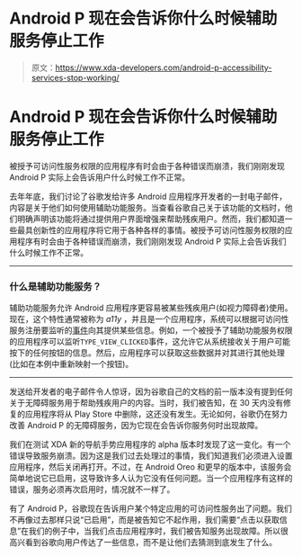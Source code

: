 # Android P 现在会告诉你什么时候辅助服务停止工作

> 原文：<https://www.xda-developers.com/android-p-accessibility-services-stop-working/>

# Android P 现在会告诉你什么时候辅助服务停止工作

被授予可访问性服务权限的应用程序有时会由于各种错误而崩溃，我们刚刚发现 Android P 实际上会告诉用户什么时候工作不正常。

去年年底，我们讨论了谷歌发给许多 Android 应用程序开发者的一封电子邮件，内容是关于他们如何使用辅助功能服务。当查看谷歌自己关于该功能的文档时，他们明确声明该功能将通过提供用户界面增强来帮助残疾用户。然而，我们都知道一些最具创新性的应用程序将它用于各种各样的事情。被授予可访问性服务权限的应用程序有时会由于各种错误而崩溃，我们刚刚发现 Android P 实际上会告诉我们什么时候工作不正常。

* * *

### 什么是辅助功能服务？

辅助功能服务允许 Android 应用程序更容易被某些残疾用户(如视力障碍者)使用。现在，这个特性通常被称为 *a11y* ，并且是一个应用程序，系统可以根据可访问性服务注册要监听的[事件](https://developer.android.com/reference/android/accessibilityservice/AccessibilityServiceInfo.html#eventTypes)向其提供某些信息。例如，一个被授予了辅助功能服务权限的应用程序可以监听`TYPE_VIEW_CLICKED`事件，这允许它从系统接收关于用户可能按下的任何按钮的信息。然后，应用程序可以获取这些数据并对其进行其他处理(比如在本例中重新映射一个按钮)。

* * *

发送给开发者的电子邮件令人惊讶，因为谷歌自己的文档的前一版本没有提到任何关于无障碍服务用于帮助残疾用户的内容。当时，我们被告知，在 30 天内没有修复的应用程序将从 Play Store 中删除，这还没有发生。无论如何，谷歌仍在努力改善 Android P 的无障碍服务，因为它现在会告诉你服务何时出现故障。

我们在测试 XDA 新的导航手势应用程序的 alpha 版本时发现了这一变化。有一个错误导致服务崩溃。因为这是我们过去处理过的事情，我们知道我们必须进入设置应用程序，然后关闭再打开。不过，在 Android Oreo 和更早的版本中，该服务会简单地说它已启用，这导致许多人认为它没有任何问题。当一个应用程序有这样的错误，服务必须再次启用时，情况就不一样了。

有了 Android P，谷歌现在告诉用户某个特定应用的可访问性服务出了问题。我们不再像过去那样只说“已启用”，而是被告知它不起作用，我们需要“点击以获取信息”在我们的例子中，当我们点击应用程序时，我们被告知服务出现故障。所以很高兴看到谷歌向用户传达了一些信息，而不是让他们去猜测到底发生了什么。